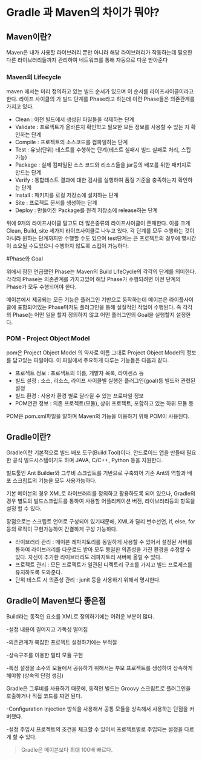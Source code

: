 # Gradle 과 Maven의 차이가 뭐야?

## Maven이란?

Maven은 내가 사용할 라이브러리 뿐만 아니라 해당 라이브러리가 작동하는데 필요한 다른 라이브러리들까지 관리하여 네트워크를 통해 자동으로 다운 받아준다

### Maven의 Lifecycle

maven 에서는 미리 정의하고 있는 빌드 순서가 있으며 이 순서를 라이프사이클이라고 한다. 라이프 사이클의 가 빌드 단계를 Phase라고 하는데 이런 Phase들은 의존관계를 가지고 있다.

- Clean : 이전 빌드에서 생성된 파일들을 삭제하는 단계
- Validate : 프로젝트가 올바른지 확인학고 필요한 모든 정보를 사용할 수 있는 지 확인하는 단계
- Compile : 프로젝트의 소스코드를 컴파일하는 단계
- Test : 유닛(단위) 테스트를 수행하는 단계(테스트 실패시 빌드 실패로 처리, 스킵 가능)
- Package : 실제 컴파일된 소스 코드와 리소스들을 jar등의 배포를 위한 패키지로 만드는 단계
- Verify : 통합테스트 결과에 대한 검사를 실행하여 품질 기준을 충족하는지 확인하는 단계
- Install : 패키지를 로컬 저장소에 설치하는 단계
- Site : 프로젝트 문서를 생성하는 단계
- Deploy : 만들어진 Package를 원격 저장소에 release하는 단계

위에 9개의 라이프사이클 말고도 더 많은종류의 라이프사이클이 존재한다. 이를 크게 Clean, Build, site 세가지 라이프사이클로 나누고 있다. 각 단계를 모두 수행하는 것이 아니라 원하는 단계까지만 수행할 수도 있으며 test단계는 큰 프로젝트의 경우에 몇시간이 소요될 수도있으니 수행하지 않도록 스킵이 가능하다.

#Phase와 Goal

위에서 잠깐 언급했던 Phase는 Maven의 Build LifeCycle의 각각의 단계를 의미한다. 각각의 Phase는 의존관계를 가지고있어 해당 Phase가 수행되려면 이전 단계의 Phase가 모두 수행되어야 한다.

메이븐에서 제공되는 모든 기능은 플러그인 기반으로 동작하는데 메이븐은 라이플사이클에 포함되어있는 Phase마저도 플러그인을 통해 실질적인 작업이 수행된다. 즉 각각의 Phase는 어떤 일을 할지 정의하지 않고 어떤 플러그인의 Goal을 실행할지 설정한다.

### POM - Project Object Model

pom은 Project Object Model 의 약자로 이름 그대로 Project Object Model의 정보를 담고있는 파일이다. 이 파일에서 주요하게 다루는 기능들은 다음과 같다.

- 프로젝트 정보 : 프로젝트의 이름, 개발자 목록, 라이센스 등
- 빌드 설정 : 소스, 리소스, 라이프 사이클별 실행한 플러그인(goal)등 빌드와 관련된 설정
- 빌드 환경 : 사용자 환경 별로 달라질 수 있는 프로파일 정보
- POM연관 정보 : 의존 프로젝트(모듈), 상위 프로젝트, 포함하고 있는 하위 모듈 등

POM은 pom.xml파일을 말하며 Maven의 기능을 이용하기 위해 POM이 사용된다.

## Gradle이란?

Gradle이란 기본적으로 빌드 배포 도구(Build Tool)이다. 안드로이드 앱을 만들때 필요한 공식 빌드시스템이기도 하며 JAVA, C/C++, Python 등을 지원한다.

빌드툴인 Ant Builder와 그루비 스크립트를 기반으로 구축되어 기존 Ant의 역할과 배포 스크립트의 기능을 모두 사용가능하다.

기본 메이븐의 경우 XML로 라이브러리를 정의하고 활용하도록 되어 있으나, Gradle의 경우 별도의 빌드스크립트를 통하여 사용할 어플리케이션 버전, 라이브러리등의 항목을 설정 할 수 있다.

장점으로는 스크립트 언어로 구성되어 있기때문에, XML과 달리 변수선언, if, else, for등의 로직이 구현가능하여 간결하게 구성 가능하다.

- 라이브러리 관리 : 메이븐 레파지토리를 동일하게 사용할 수 있어서 설정된 서버를 통하여 라이브러리를 다운로드 받아 모두 동일한 의존성을 가진 환경을 수정할 수 있다. 자신이 추가한 라이브러리도 레파지토리 서버에 올릴 수 있다.
- 프로젝트 관리 : 모든 프로젝트가 일관된 디렉토리 구조를 가지고 빌드 프로세스를 유지하도록 도와준다.
- 단위 테스트 시 의존성 관리 : junit 등을 사용하기 위해서 명시한다.

## Gradle이 Maven보다 좋은점

Build라는 동적인 요소를 XML로 정의하기에는 어려운 부분이 많다.

-설정 내용이 길어지고 가독성 떨어짐

-의존관계가 복잡한 프로젝트 설정하기에는 부적절

-상속구조를 이용한 멀티 모듈 구현

-특정 설정을 소수의 모듈에서 공유하기 위해서는 부모 프로젝트를 생성하여 상속하게 해야함 (상속의 단점 생김)

Gradle은 그루비를 사용하기 때문에, 동적인 빌드는 Groovy 스크립트로 플러그인을 호출하거나 직접 코드를 짜면 된다.

-Configuration Injection 방식을 사용해서 공통 모듈을 상속해서 사용하는 단점을 커버했다.

-설정 주입시 프로젝트의 조건을 체크할 수 있어서 프로젝트별로 주입되는 설정을 다르게 할 수 있다.

> Gradle은 메이븐보다 최대 100배 빠르다.
>